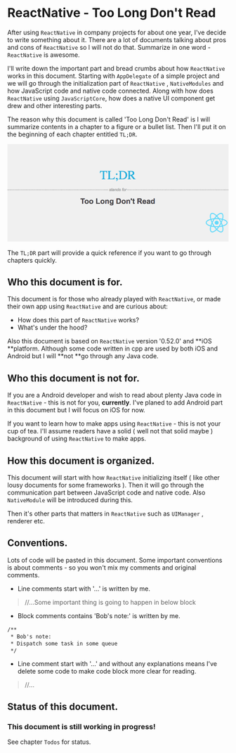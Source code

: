 # ReactNative - Too Long Don't Read

After using `ReactNative` in company projects for about one year, I've decide to write something about it. There are a lot of documents talking about pros and cons of `ReactNative` so l will not do that. Summarize in one word - `ReactNative` is awesome.

I'll write down the important part and bread crumbs about how `ReactNative` works in this document. Starting with `AppDelegate` of a simple project and we will go through the initialization part of `ReactNative` ,  `NativeModules` and how JavaScript code and native code connected. Along with how does `ReactNative` using `JavaScriptCore`, how does a native UI component get drew and other interesting parts.

The reason why this document is called 'Too Long Don't Read' is I will summarize contents in a chapter to a figure or a bullet list. Then I'll put it on the beginning of each chapter entitled `TL;DR`.

![](/assets/tldr.png)

The `TL;DR` part will provide a quick reference if you want to go through chapters quickly.

## Who this document is for.

This document is for those who already played with `ReactNative`, or made their own app using `ReactNative`  and are curious about:

* How does this part of `ReactNative` works?
* What's under the hood?

Also this document is based on `ReactNative` version '0.52.0' and **iOS **platform. Although some code written in cpp are used by both iOS and Android but I will **not **go through any Java code.

## Who this document is not for.

If you are a Android developer and wish to read about plenty Java code in `ReactNative` - this is not for you, **currently**. I've planed to add Android part in this document but I will focus on iOS for now.

If you want to learn how to make apps using `ReactNative` - this is not your cup of tea. I'll assume readers have a solid \( well not that solid maybe \) background of using `ReactNative` to make apps.

## How this document is organized.

This document will start with how `ReactNative` initializing itself \( like other lousy documents for some frameworks \). Then it will go through the communication part between JavaScript code and native code. Also `NativeModule` will be introduced during this.

Then it's other parts that matters in `ReactNative` such as `UIManager` , renderer etc.

## Conventions.

Lots of code will be pasted in this document. Some important conventions is about comments - so you won't mix my comments and original comments.

* Line comments start with '...' is written by me.

> //...Some important thing is going to happen in below block

* Block comments contains 'Bob's note:' is written by me.

```
/**
 * Bob's note:
 * Dispatch some task in some queue
 */
```

* Line comment start with '...' and without any explanations means I've delete some code to make code block more clear for reading.

> //...

## Status of this document.

### **This document is still working in progress!**

See chapter `Todos` for status.

